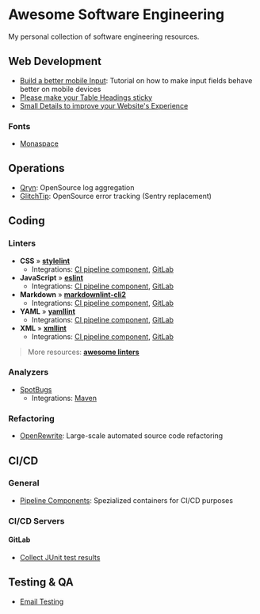 # Awesome Software Engineering

My personal collection of software engineering resources.

## Web Development

* [Build a better mobile Input](https://better-mobile-inputs.netlify.app/): Tutorial on how to make input fields behave better on mobile devices
* [Please make your Table Headings sticky](https://btxx.org/posts/Please_Make_Your_Table_Headings_Sticky/)
* [Small Details to improve your Website's Experience](https://alvaromontoro.com/blog/68039/small-details-to-improve-your-website-experience)

### Fonts

* [Monaspace](https://monaspace.githubnext.com/)

## Operations

* [Qryn](https://reclaim-the-stack.com/docs/platform-components/log-aggregation): OpenSource log aggregation
* [GlitchTip](https://massadas.com/posts/ditch-sentry-for-a-free-open-source-alternative/): OpenSource error tracking (Sentry replacement)

## Coding

### Linters

* **CSS** » **[stylelint](https://stylelint.io)**
  * Integrations: [CI pipeline component](https://pipeline-components.dev/containers/stylelint/), [GitLab](coding/linters/gitlab.md#stylelint)
* **JavaScript** » **[eslint](https://eslint.org)**
  * Integrations: [CI pipeline component](https://pipeline-components.dev/containers/eslint/), [GitLab](coding/linters/gitlab.md#eslint)
* **Markdown** » **[markdownlint-cli2](https://github.com/DavidAnson/markdownlint-cli2)**
  * Integrations: [CI pipeline component](https://pipeline-components.dev/containers/markdownlint-cli2/), [GitLab](coding/linters/gitlab.md#markdownlint-cli2)
* **YAML** » **[yamllint](https://github.com/adrienverge/yamllint)**
  * Integrations: [CI pipeline component](https://pipeline-components.dev/containers/yamllint/), [GitLab](coding/linters/gitlab.md#yamllint)
* **XML** » **[xmllint](https://gnome.pages.gitlab.gnome.org/libxml2/xmllint.html)**
  * Integrations: [CI pipeline component](https://pipeline-components.dev/containers/xmllint/), [GitLab](coding/linters/gitlab.md#xmllint)

> More resources: **[awesome linters](https://github.com/caramelomartins/awesome-linters)**

### Analyzers

* [SpotBugs](https://spotbugs.readthedocs.io/en/latest/maven.html)
  * Integrations: [Maven](coding/analyzers/maven.md#spotbugs)

### Refactoring

* [OpenRewrite](https://docs.openrewrite.org): Large-scale automated source code refactoring

## CI/CD

### General

* [Pipeline Components](https://pipeline-components.dev): Spezialized containers for CI/CD purposes

### CI/CD Servers

#### GitLab

* [Collect JUnit test results](https://docs.gitlab.com/ee/ci/yaml/artifacts_reports.html)

## Testing & QA

* [Email Testing](https://github.com/topics/email-testing)
